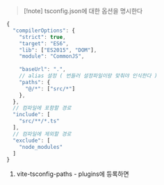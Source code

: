 
>[!note] tsconfig.json에 대한 옵션을 명시한다


```ts
{
  "compilerOptions": {
    "strict": true,
    "target": "ES6",
    "lib": ["ES2015", "DOM"],
    "module": "CommonJS",
    
    "baseUrl": ".", 
    // alias 설정 ( 번들러 설정파일이랑 맞춰야 인식한다 )
    "paths": {
      "@/*": ["src/*"]
    },
  },
  // 컴파일에 포함할 경로
  "include": [
    "src/**/*.ts"
  ],
  // 컴파일에 제외할 경로
  "exclude": [
    "node_modules"
  ]
}
```

1. vite-tsconfig-paths - plugins에 등록하면 